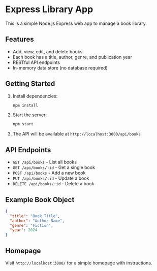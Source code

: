 # Express Library App

This is a simple Node.js Express web app to manage a book library.

## Features

- Add, view, edit, and delete books
- Each book has a title, author, genre, and publication year
- RESTful API endpoints
- In-memory data store (no database required)

## Getting Started

1. Install dependencies:
   ```sh
   npm install
   ```
2. Start the server:
   ```sh
   npm start
   ```
3. The API will be available at `http://localhost:3000/api/books`

## API Endpoints

- `GET /api/books` - List all books
- `GET /api/books/:id` - Get a single book
- `POST /api/books` - Add a new book
- `PUT /api/books/:id` - Update a book
- `DELETE /api/books/:id` - Delete a book

## Example Book Object

```json
{
  "title": "Book Title",
  "author": "Author Name",
  "genre": "Fiction",
  "year": 2024
}
```

## Homepage

Visit `http://localhost:3000/` for a simple homepage with instructions.
